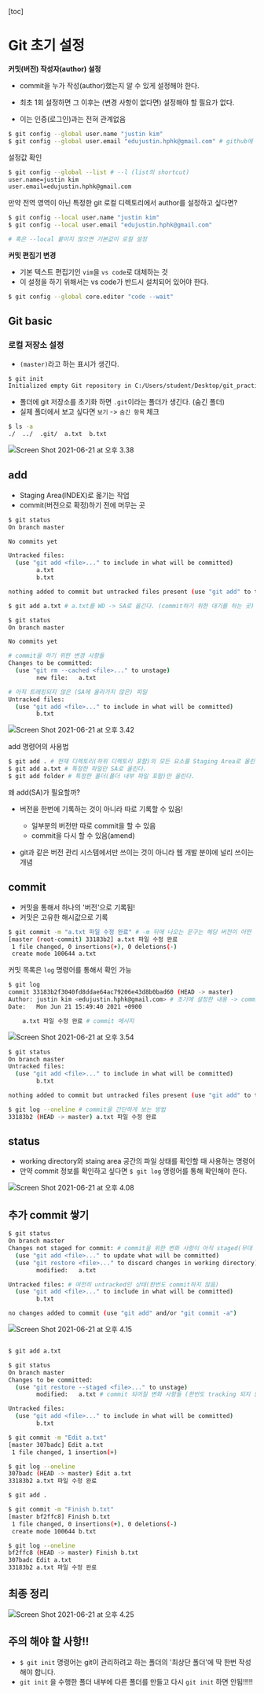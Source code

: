 [toc]



# Git 초기 설정

**커밋(버전) 작성자(author) 설정**

- commit을 누가 작성(author)했는지 알 수 있게 설정해야 한다. 

- 최초 1회 설정하면 그 이후는 (변경 사항이 없다면) 설정해야 할 필요가 없다.
- 이는 인증(로그인)과는 전혀 관계없음

```bash
$ git config --global user.name "justin kim"
$ git config --global user.email "edujustin.hphk@gmail.com" # github에 가입한 이메일과 동일해야 한다. 
```



설정값 확인

```bash
$ git config --global --list # --l (list의 shortcut)
user.name=justin kim
user.email=edujustin.hphk@gmail.com
```



만약 전역 영역이 아닌 특정한 git 로컬 디렉토리에서 author를 설정하고 싶다면?

```bash
$ git config --local user.name "justin kim"
$ git config --local user.email "edujustin.hphk@gmail.com" 

# 혹은 --local 붙이지 않으면 기본값이 로컬 설정
```





**커밋 편집기 변경**

- 기본 텍스트 편집기인 `vim`을 `vs code`로 대체하는 것
- 이 설정을 하기 위해서는 vs code가 반드시 설치되어 있어야 한다.

```bash
$ git config --global core.editor "code --wait"
```



## Git basic

### 로컬 저장소 설정

- `(master)`라고 하는 표시가 생긴다.

```bash
$ git init
Initialized empty Git repository in C:/Users/student/Desktop/git_practice/.git/
```



- 폴더에 git 저장소를 초기화 하면 `.git`이라는 폴더가 생긴다. (숨긴 폴더)
- 실제 폴더에서 보고 싶다면 `보기` -> `숨긴 항목` 체크

```bash
$ ls -a
./  ../  .git/  a.txt  b.txt
```

![Screen Shot 2021-06-21 at 오후 3.38](md-images/Screen%20Shot%202021-06-21%20at%20%EC%98%A4%ED%9B%84%203.38.png)



## add

- Staging Area(INDEX)로 옮기는 작업
- commit(버전으로 확정)하기 전에 머무는 곳

```bash
$ git status
On branch master

No commits yet

Untracked files:
  (use "git add <file>..." to include in what will be committed)
        a.txt
        b.txt

nothing added to commit but untracked files present (use "git add" to track)
```



```bash
$ git add a.txt # a.txt를 WD -> SA로 옮긴다. (commit하기 위한 대기를 하는 곳)

$ git status
On branch master

No commits yet

# commit을 하기 위한 변경 사항들
Changes to be committed:
  (use "git rm --cached <file>..." to unstage)
        new file:   a.txt

# 아직 트래킹되지 않은 (SA에 올라가지 않은) 파일 
Untracked files:
  (use "git add <file>..." to include in what will be committed)
        b.txt

```

![Screen Shot 2021-06-21 at 오후 3.42](md-images/Screen%20Shot%202021-06-21%20at%20%EC%98%A4%ED%9B%84%203.42.png)



add 명령어의 사용법

```bash
$ git add . # 현재 디렉토리(하위 디렉토리 포함)의 모든 요소를 Staging Area로 올린다.
$ git add a.txt # 특정한 파일만 SA로 올린다.
$ git add folder # 특정한 폴더(폴더 내부 파일 포함)만 올린다.
```



왜 add(SA)가 필요할까?

- 버전을 한번에 기록하는 것이 아니라 따로 기록할 수 있음!
  - 일부분의 버전만 따로 commit을 할 수 있음
  - commit을 다시 할 수 있음(amend)

- git과 같은 버전 관리 시스템에서만 쓰이는 것이 아니라 웹 개발 분야에 널리 쓰이는 개념 



## commit

- 커밋을 통해서 하나의 '버전'으로 기록됨!
- 커밋은 고유한 해시값으로 기록 

```bash
$ git commit -m "a.txt 파일 수정 완료" # -m 뒤에 나오는 문구는 해당 버전이 어떤 변경 사항을 갖고 있는지 간단하게 설명하는 메시지(커밋 메시지)
[master (root-commit) 33183b2] a.txt 파일 수정 완료
 1 file changed, 0 insertions(+), 0 deletions(-)
 create mode 100644 a.txt
```



커밋 목록은 `log` 명령어를 통해서 확인 가능

```bash
$ git log
commit 33183b2f3040fd8ddae64ac79206e43d8b0bad60 (HEAD -> master) 
Author: justin kim <edujustin.hphk@gmail.com> # 초기에 설정한 내용 -> commit(버전)을 누가 했는지 기록하기 위함
Date:   Mon Jun 21 15:49:40 2021 +0900

    a.txt 파일 수정 완료 # commit 메시지
```

![Screen Shot 2021-06-21 at 오후 3.54](md-images/Screen%20Shot%202021-06-21%20at%20%EC%98%A4%ED%9B%84%203.54.png)



```bash
$ git status
On branch master
Untracked files:
  (use "git add <file>..." to include in what will be committed)
        b.txt

nothing added to commit but untracked files present (use "git add" to track)
```

```bash
$ git log --oneline # commit을 간단하게 보는 방법
33183b2 (HEAD -> master) a.txt 파일 수정 완료

```



## status

- working directory와 staing area 공간의 파일 상태를 확인할 때 사용하는 명령어
- 만약 commit 정보를 확인하고 싶다면 `$ git log` 명령어를 통해 확인해야 한다.

![Screen Shot 2021-06-21 at 오후 4.08](md-images/Screen%20Shot%202021-06-21%20at%20%EC%98%A4%ED%9B%84%204.08.png)



## 추가 commit 쌓기

```bash
$ git status
On branch master
Changes not staged for commit: # commit을 위한 변화 사항이 아직 staged(무대 위로 올라가지 않은 상황) 되지 않은 요소
  (use "git add <file>..." to update what will be committed)
  (use "git restore <file>..." to discard changes in working directory)
        modified:   a.txt

Untracked files: # 여전히 untracked인 상태(한번도 commit하지 않음)
  (use "git add <file>..." to include in what will be committed)
        b.txt

no changes added to commit (use "git add" and/or "git commit -a")
```



![Screen Shot 2021-06-21 at 오후 4.15](md-images/Screen%20Shot%202021-06-21%20at%20%EC%98%A4%ED%9B%84%204.15.png)

```bash
```

```bash
$ git add a.txt

$ git status
On branch master
Changes to be committed:
  (use "git restore --staged <file>..." to unstage)
        modified:   a.txt # commit 되어질 변화 사항들 (한번도 tracking 되지 않은 사항과 비교)

Untracked files:
  (use "git add <file>..." to include in what will be committed)
        b.txt


```

```bash
$ git commit -m "Edit a.txt"
[master 307badc] Edit a.txt
 1 file changed, 1 insertion(+)

$ git log --oneline
307badc (HEAD -> master) Edit a.txt
33183b2 a.txt 파일 수정 완료
```





```bash
$ git add .

$ git commit -m "Finish b.txt"
[master bf2ffc8] Finish b.txt
 1 file changed, 0 insertions(+), 0 deletions(-)
 create mode 100644 b.txt

$ git log --oneline
bf2ffc8 (HEAD -> master) Finish b.txt
307badc Edit a.txt
33183b2 a.txt 파일 수정 완료
```



## 최종 정리

![Screen Shot 2021-06-21 at 오후 4.25](md-images/Screen%20Shot%202021-06-21%20at%20%EC%98%A4%ED%9B%84%204.25.png)



## 주의 해야 할 사항!!

- `$ git init` 명령어는 git이 관리하려고 하는 폴더의 '최상단 폴더'에 딱 한번 작성해야 합니다.
- `git init` 을 수행한 폴더 내부에 다른 폴더를 만들고 다시 `git init` 하면 안됨!!!!!

